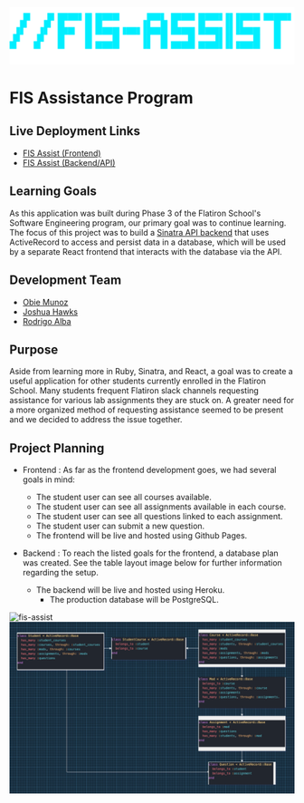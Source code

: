 ![FIS-Assist-Logo](https://raw.githubusercontent.com/ObieMunoz/fis-assist/main/src/assets/fis_logo.png)
# FIS Assistance Program

## Live Deployment Links
- [FIS Assist (Frontend)](https://obiemunoz.github.io/fis-assist/)
- [FIS Assist (Backend/API)](https://fis-assist.herokuapp.com/)

## Learning Goals

As this application was built during Phase 3 of the Flatiron School's Software Engineering program, our primary goal was to continue learning. The focus of this project was to build a [Sinatra API backend](http://www.github.com/obiemunoz/fis-assist-backend) that uses ActiveRecord to access and persist data in a database, which will be used by a separate React frontend that interacts with the database via the API.

## Development Team
- [Obie Munoz](http://www.linkedin.com/in/obedmunozjr)
- [Joshua Hawks](http://www.linkedin.com/in/joshuahawks1)
- [Rodrigo Alba](http://www.linkedin.com/in/rodrigoqalba)

## Purpose

Aside from learning more in Ruby, Sinatra, and React, a goal was to create a useful application for other students currently enrolled in the Flatiron School. Many students frequent Flatiron slack channels requesting assistance for various lab assignments they are stuck on. A greater need for a more organized method of requesting assistance seemed to be present and we decided to address the issue together.


## Project Planning

- Frontend : As far as the frontend development goes, we had several goals in mind:
  - The student user can see all courses available.
  - The student user can see all assignments available in each course.
  - The student user can see all questions linked to each assignment.
  - The student user can submit a new question.
  - The frontend will be live and hosted using Github Pages.

- Backend : To reach the listed goals for the frontend, a database plan was created. See the table layout image below for further information regarding the setup.
  - The backend will be live and hosted using Heroku.
    - The production database will be PostgreSQL.

![fis-assist](https://github.com/ObieMunoz/fis-assist-backend/blob/main/fis-assist.jpeg)
![db-tables-plan](https://raw.githubusercontent.com/ObieMunoz/fis-assist/main/src/assets/plan-tables.png)
